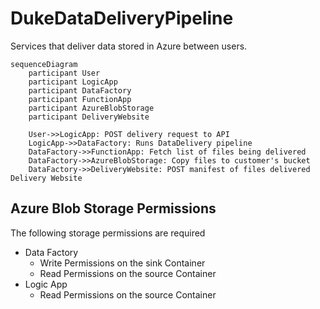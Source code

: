 # DukeDataDeliveryPipeline
Services that deliver data stored in Azure between users.

```mermaid
sequenceDiagram
    participant User
    participant LogicApp
    participant DataFactory
    participant FunctionApp    
    participant AzureBlobStorage   
    participant DeliveryWebsite
    
    User->>LogicApp: POST delivery request to API
    LogicApp->>DataFactory: Runs DataDelivery pipeline
    DataFactory->>FunctionApp: Fetch list of files being delivered
    DataFactory->>AzureBlobStorage: Copy files to customer's bucket 
    DataFactory->>DeliveryWebsite: POST manifest of files delivered Delivery Website
```

## Azure Blob Storage Permissions
The following storage permissions are required
- Data Factory
  - Write Permissions on the sink Container
  - Read Permissions on the source Container  
- Logic App
  - Read Permissions on the source Container
  
  
 
